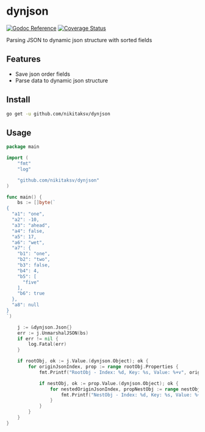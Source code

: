 # dynjson

[![Godoc Reference](https://godoc.org/github.com/nikitaksv/strcase?status.svg)](http://godoc.org/github.com/nikitaksv/strcase)
[![Coverage Status](https://coveralls.io/repos/github/nikitaksv/strcase/badge.svg?branch=main)](https://coveralls.io/github/nikitaksv/strcase?branch=main)

Parsing JSON to dynamic json structure with sorted fields

## Features

* Save json order fields
* Parse data to dynamic json structure

## Install

```sh
go get -u github.com/nikitaksv/dynjson
```

## Usage

```go
package main

import (
	"fmt"
	"log"

	"github.com/nikitaksv/dynjson"
)

func main() {
	bs := []byte(`
{
  "a1": "one",
  "a2": -10,
  "a3": "ahead",
  "a4": false,
  "a5": 17,
  "a6": "wet",
  "a7": {
    "b1": "one",
    "b2": "two",
    "b3": false,
    "b4": 4,
    "b5": [
      "five"
    ],
    "b6": true
  },
  "a8": null
}
`)

	j := &dynjson.Json{}
	err := j.UnmarshalJSON(bs)
	if err != nil {
		log.Fatal(err)
	}

	if rootObj, ok := j.Value.(dynjson.Object); ok {
		for originJsonIndex, prop := range rootObj.Properties {
			fmt.Printf("RootObj - Index: %d, Key: %s, Value: %+v", originJsonIndex, prop.Key, prop.Value)

			if nestObj, ok := prop.Value.(dynjson.Object); ok {
				for nestedOriginJsonIndex, propNestObj := range nestObj.Properties {
					fmt.Printf("NestObj - Index: %d, Key: %s, Value: %+v", nestedOriginJsonIndex, propNestObj.Key, propNestObj.Value)
				}
			}
		}
	}
}
```
 